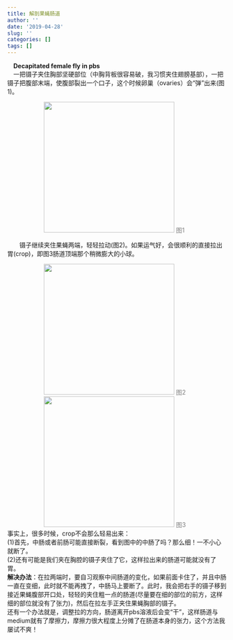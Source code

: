 ```yaml
---
title: 解剖果蝇肠道
author: ''
date: '2019-04-28'
slug: ''
categories: []
tags: []
---
```

&emsp;**Decapitated female fly in pbs**
</br> &emsp;一把镊子夹住胸部坚硬部位（中胸背板很容易破，我习惯夹住翅膀基部），一把镊子把腹部末端，使腹部裂出一个口子，这个时候卵巢（ovaries）会“弹”出来(图1)。 

&emsp;&emsp;&emsp;&emsp;&emsp;&emsp;<img src="/cn/Webpics/2019-04-28-_files/解剖1.jpg" alt="" width="300px" height="300px"/> <font color=gray>图1</font>

&emsp;&emsp;镊子继续夹住果蝇两端，轻轻拉动(图2)。如果运气好，会很顺利的直接拉出胃(crop)，即图3肠道顶端那个稍微膨大的小球。

&emsp;&emsp;&emsp;&emsp;&emsp;&emsp;<img src="/cn/Webpics/2019-04-28-_files/解剖2.jpg" alt="" width="300px" height="300px"/> <font color=gray>图2</font>
</br>&emsp;&emsp;&emsp;&emsp;&emsp;&emsp;<img src="/cn/Webpics/2019-04-28-_files/解剖3.jpg" alt="" width="300px" height="300px"/> <font color=gray>图3</font>
</br> 事实上，很多时候，crop不会那么轻易出来：
</br> (1)首先，中肠或者前肠可能直接断裂，看到图中的中肠了吗？那么细！一不小心就断了。
</br> (2)还有可能是我们夹在胸腔的镊子夹住了它，这样拉出来的肠道可能就没有了胃。
</br> **解决办法**：在拉两端时，要自习观察中间肠道的变化，如果前面卡住了，并且中肠一直在变细，此时就不能再拽了，中肠马上要断了。此时，我会把右手的镊子移到接近果蝇腹部开口处，轻轻的夹住粗一点的肠道(尽量要在细的部位的前方，这样细的部位就没有了张力)，然后在拉左手正夹住果蝇胸部的镊子。
</br>还有一个办法就是，调整拉的方向，肠道离开pbs溶液后会变“干”，这样肠道与medium就有了摩擦力，摩擦力很大程度上分摊了在肠道本身的张力，这个方法我屡试不爽！



